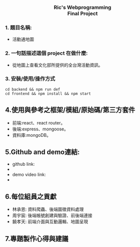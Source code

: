 <h3 style="text-align:center">Ric's Webprogramming<br>Final Project</h3>

### 1. 題目名稱:
* 活動通地圖

### 2. 一句話描述這個 project 在做什麼:
* 從地圖上查看文化部所提供的全台灣活動資訊。


### 3. 安裝/使用/操作方式
```
cd backend && npm run def
cd frontend && npm install && npm start
```

## 4.使用與參考之框架/模組/原始碼/第三方套件
* 前端:react、react router。
* 後端:express、mongoose。
* 資料庫:mongoDB。


## 5.Github and demo連結:
* github link:
* 
* demo video link:
* 

## 6.每位組員之貢獻
* 林承恩: 資料爬蟲、後端圖徵資料處理
* 周宇宸: 後端帳號創建與驗證、前後端連接
* 饒孝天: 前端介面與互動邏輯、地圖呈現


## 7.專題製作心得與建議


